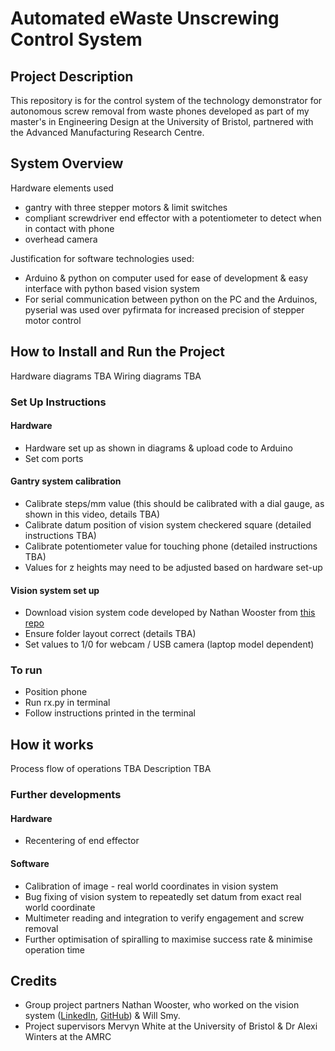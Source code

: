 # Automated eWaste Unscrewing Control System

## Project Description

This repository is for the control system of the technology demonstrator for autonomous screw removal from waste phones developed as part of my master's in Engineering Design at the University of Bristol, partnered with the Advanced Manufacturing Research Centre. 

## System Overview 

Hardware elements used 
- gantry with three stepper motors & limit switches
- compliant screwdriver end effector with a potentiometer to detect when in contact with phone 
- overhead camera 

Justification for software technologies used: 
- Arduino & python on computer used for ease of development & easy interface with python based vision system 
- For serial communication between python on the PC and the Arduinos, pyserial was used over pyfirmata for increased precision of stepper motor control 


## How to Install and Run the Project

Hardware diagrams TBA
Wiring diagrams TBA

### Set Up Instructions
#### Hardware 
- Hardware set up as shown in diagrams & upload code to Arduino 
- Set com ports
#### Gantry system calibration
- Calibrate steps/mm value (this should be calibrated with a dial gauge, as shown in this video, details TBA)
- Calibrate datum position of vision system checkered square (detailed instructions TBA)
- Calibrate potentiometer value for touching phone (detailed instructions TBA)
- Values for z heights may need to be adjusted based on hardware set-up 
#### Vision system set up 
- Download vision system code developed by Nathan Wooster from [this repo](https://github.com/NWooster/screw_vision_system)
- Ensure folder layout correct (details TBA)
- Set values to 1/0 for webcam / USB camera (laptop model dependent)

### To run
- Position phone 
- Run rx.py in terminal 
- Follow instructions printed in the terminal 

## How it works 

Process flow of operations TBA
Description TBA

### Further developments 

#### Hardware
- Recentering of end effector 

#### Software
- Calibration of image - real world coordinates in vision system
- Bug fixing of vision system to repeatedly set datum from exact real world coordinate
- Multimeter reading and integration to verify engagement and screw removal 
- Further optimisation of spiralling to maximise success rate & minimise operation time


## Credits
- Group project partners Nathan Wooster, who worked on the vision system ([LinkedIn](https://www.linkedin.com/in/nathanwooster/), [GitHub](https://github.com/NWooster)) & Will Smy.
- Project supervisors Mervyn White at the University of Bristol & Dr Alexi Winters at the AMRC 
